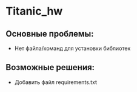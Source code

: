 # Titanic_hw
## Основные проблемы:
- Нет файла/команд для установки библиотек
## Возможные решения:
- Добавить файл requirements.txt
